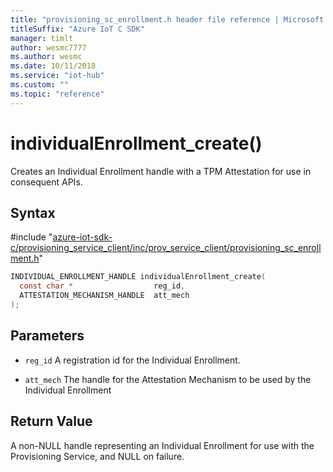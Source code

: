 ```yaml
---                             
title: "provisioning_sc_enrollment.h header file reference | Microsoft Docs" 
titleSuffix: "Azure IoT C SDK"            
manager: timlt                 
author: wesmc7777              
ms.author: wesmc               
ms.date: 10/11/2018                    
ms.service: "iot-hub"             
ms.custom: ""                
ms.topic: "reference"        
---                            
```


# individualEnrollment_create()

Creates an Individual Enrollment handle with a TPM Attestation for use in consequent APIs.

## Syntax

\#include "[azure-iot-sdk-c/provisioning_service_client/inc/prov_service_client/provisioning_sc_enrollment.h](../provisioning-sc-enrollment-h.md)"  
```C
INDIVIDUAL_ENROLLMENT_HANDLE individualEnrollment_create(
  const char *                  reg_id,
  ATTESTATION_MECHANISM_HANDLE  att_mech
);
```

## Parameters
* `reg_id` A registration id for the Individual Enrollment. 

* `att_mech` The handle for the Attestation Mechanism to be used by the Individual Enrollment

## Return Value
A non-NULL handle representing an Individual Enrollment for use with the Provisioning Service, and NULL on failure.

